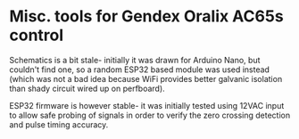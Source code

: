 # Misc. tools for Gendex Oralix AC65s control

Schematics is a bit stale- initially it was drawn for Arduino Nano, but couldn't find one, 
so a random ESP32 based module was used instead (which was not a bad idea because WiFi provides
better galvanic isolation than shady circuit wired up on perfboard).


ESP32 firmware is however stable- it was initially tested using 12VAC input to allow safe probing
of signals in order to verify the zero crossing detection and pulse timing accuracy.
